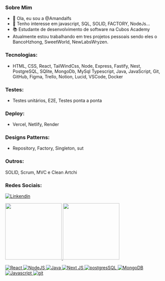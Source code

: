 ### Sobre Mim
- 👋 Ola, eu sou a @Amandalfs
- 👀 Tenho interesse em javascript, SQL, SOLID, FACTORY, NodeJs...
- 📚 Estudante de desenvolvimento de software na Cubos Academy
- Atualmente estou trabalhando em tres projetos pessoais sendo eles o BancoHzhong, SweetWorld, NewLabsWryzen. 

### Tecnologias:
- HTML, CSS, React, TailWindCss, 
Node, Express, Fastify, Nest,
PostgreSQL, SQlite, MongoDb, MySql
Typescript, Java, JavaScript,
Git, GitHub,
Figma, Trello, Notion, Lucid,
VSCode, 
Docker

### Testes: 
- Testes unitários, E2E, Testes ponta a ponta

### Deploy: 
- Vercel, Netlify, Render

### Designs Patterns: 
- Repository, Factory, Singleton, sut

### Outros: 
SOLID, Scrum, MVC e Clean Artchi

### Redes Sociais:

[![Linkendin](https://img.shields.io/badge/LinkedIn-0077B5?style=for-the-badge&logo=linkedin&logoColor=white)](https://www.linkedin.com/in/amanda-rodrigues%F0%9F%8F%B3%EF%B8%8F%E2%80%8D%E2%9A%A7%EF%B8%8F-a92271166/)

<div>
<a href="https://github.com/Amandalfs">
<img height="180em" src="https://github-readme-stats.vercel.app/api/top-langs/?username=amandalfs&layout=compact&langs_count=7&theme=synthwave"/>
<img height="180em" src="https://github-readme-stats.vercel.app/api?username=amandalfs&show_icons=true&theme=synthwave&include_all_commits=true&count_private=true"/>
</div>
  
![React](https://img.shields.io/badge/react-%2320232a.svg?style=for-the-badge&logo=react&logoColor=%2361DAFB)
![NodeJS](https://img.shields.io/badge/node.js-6DA55F?style=for-the-badge&logo=node.js&logoColor=white)
![Java](https://img.shields.io/badge/java-%23ED8B00.svg?style=for-the-badge&logo=openjdk&logoColor=white)
![Next JS](https://img.shields.io/badge/Next-black?style=for-the-badge&logo=next.js&logoColor=white)
![postgresSQL](https://img.shields.io/badge/PostgreSQL-red?style=for-the-badge&logo=postgresql&logoColor=white)
![MongoDB](https://img.shields.io/badge/MongoDB-D8BFD8?style=for-the-badge&logo=mongodb&logoColor)
![Javascript](https://img.shields.io/badge/javascript-black?style=for-the-badge&logo=javascript&logoColor)
![git](https://img.shields.io/badge/git-purple?style=for-the-badge&logo=git&logoColor=white)


<!---
Amandalfs/Amandalfs is a ✨ special ✨ repository because its `README.md` (this file) appears on your GitHub profile.
You can click the Preview link to take a look at your changes.
--->
